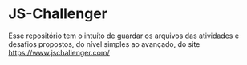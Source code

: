 # JS-Challenger

Esse repositório tem o intuíto de guardar os arquivos das atividades e desafios propostos, do nível simples ao avançado, do site https://www.jschallenger.com/